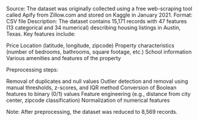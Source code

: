 Source: The dataset was originally collected using a free web-scraping tool called Apify from Zillow.com and stored on Kaggle in January 2021.
Format: CSV file
Description:
The dataset contains 15,171 records with 47 features (13 categorical and 34 numerical) describing housing listings in Austin, Texas. Key features include:

Price
Location (latitude, longitude, zipcode)
Property characteristics (number of bedrooms, bathrooms, square footage, etc.)
School information
Various amenities and features of the property

Preprocessing steps:

Removal of duplicates and null values
Outlier detection and removal using manual thresholds, z-scores, and IQR method
Conversion of Boolean features to binary (0/1) values
Feature engineering (e.g., distance from city center, zipcode classification)
Normalization of numerical features

Note: After preprocessing, the dataset was reduced to 8,569 records.
